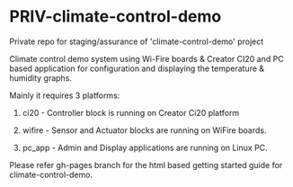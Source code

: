 # PRIV-climate-control-demo
Private repo for staging/assurance of 'climate-control-demo' project

Climate control demo system using Wi-Fire boards & Creator CI20 and PC based application for configuration and displaying the temperature & humidity graphs.

Mainly it requires 3 platforms:

1. ci20 - Controller block is running on Creator Ci20 platform

2. wifire - Sensor and Actuator blocks are running on WiFire boards.

3. pc_app - Admin and Display applications are running on Linux PC.

Please refer gh-pages branch for the html based getting started guide for climate-control-demo.
